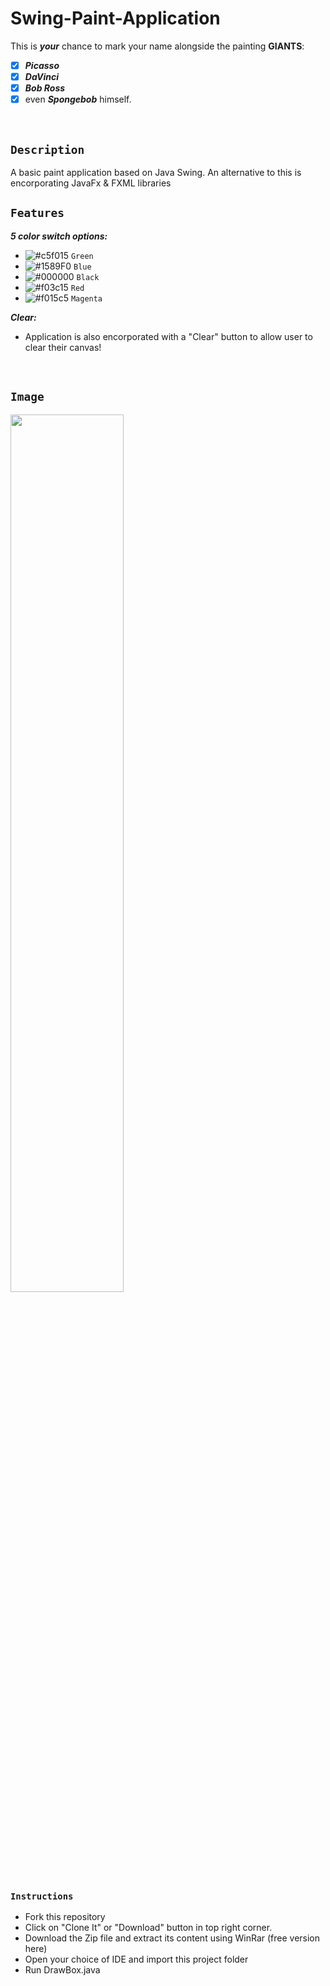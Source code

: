 # Swing-Paint-Application
This is **_your_** chance to mark your name alongside the painting **GIANTS**: 
- [X] **_Picasso_**
- [X] **_DaVinci_**
- [X] **_Bob Ross_**
- [X] even **_Spongebob_** himself.
<br>

## ```Description```
A basic paint application based on Java Swing. An alternative to this is encorporating JavaFx & FXML libraries
<br>

## ```Features```
**_5 color switch options:_**
  * ![#c5f015](https://via.placeholder.com/15/c5f015/000000?text=+) `Green`
  * ![#1589F0](https://via.placeholder.com/15/1589F0/000000?text=+) `Blue`
  * ![#000000](https://via.placeholder.com/15/000000/000000?text=+) `Black`
  * ![#f03c15](https://via.placeholder.com/15/f03c15/000000?text=+) `Red`
  * ![#f015c5](https://via.placeholder.com/15/f015c5/000000?text=+) `Magenta`

**_Clear:_**
  * Application is also encorporated with a "Clear" button to allow user to clear their canvas!
<br>

## ```Image```
<img src="https://user-images.githubusercontent.com/59234436/95353563-67d19280-0891-11eb-8ad2-4d30048d2945.JPG" width="60%">
<br>

### ```Instructions```
- Fork this repository
- Click on "Clone It" or "Download" button in top right corner.
- Download the Zip file and extract its content using WinRar (free version here)
- Open your choice of IDE and import this project folder
- Run DrawBox.java
